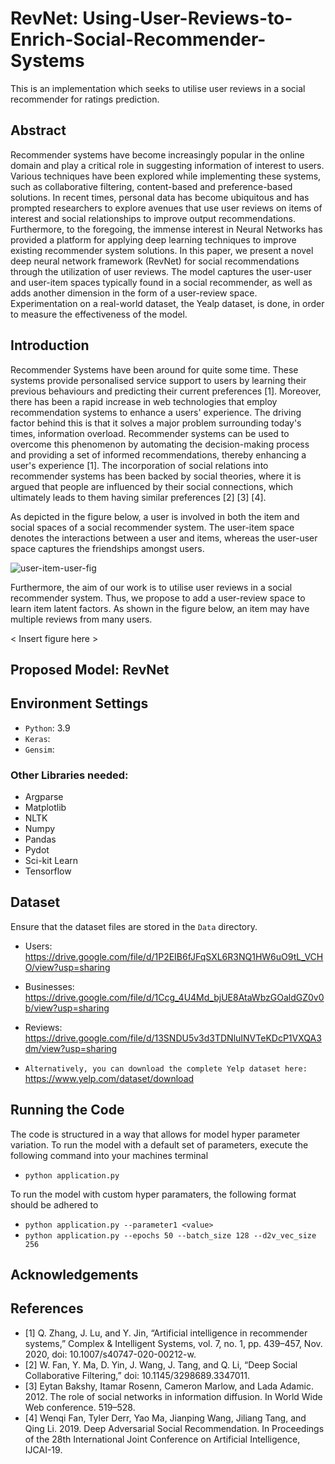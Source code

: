 # RevNet: Using-User-Reviews-to-Enrich-Social-Recommender-Systems
This is an implementation which seeks to utilise user reviews in a social recommender for ratings prediction.

## Abstract
Recommender systems have become increasingly popular in the online domain and play a critical role in suggesting information of interest to users. Various techniques have been explored while implementing these systems, such as collaborative filtering, content-based and preference-based solutions. In recent times, personal data has become ubiquitous and has prompted researchers to explore avenues that use user reviews on items of interest and social relationships to improve output recommendations. Furthermore, to the foregoing, the immense interest in Neural Networks has provided a platform for applying deep learning techniques to improve existing recommender system solutions. In this paper, we present a novel deep neural network framework (RevNet) for social recommendations through the utilization of user reviews. The model captures the user-user and user-item spaces typically found in a social recommender, as well as adds another dimension in the form of a user-review space. Experimentation on a real-world dataset, the Yealp dataset, is done, in order to measure the effectiveness of the model.

## Introduction
Recommender Systems have been around for quite some time. These systems provide personalised service support to users by learning their previous behaviours and predicting their current preferences [1]. Moreover, there has been a rapid increase in web technologies that employ recommendation systems to enhance a users' experience. The driving factor behind this is that it solves a major problem surrounding today's times, information overload. Recommender systems can be used to overcome this phenomenon by automating the decision-making process and providing a set of informed recommendations, thereby enhancing a user's experience [1]. The incorporation of social relations into recommender systems has been backed by social theories, where it is argued that people are influenced by their social connections, which ultimately leads to them having similar preferences [2] [3] [4]. 


As depicted in the figure below, a user is involved in both the item and social spaces of a social recommender system. The user-item space denotes the interactions between a user and items, whereas the user-user space captures the friendships amongst users.

![user-item-user-fig](https://user-images.githubusercontent.com/24585616/140293799-dc0f602f-d083-4b19-82fd-edd42b88544b.png)


Furthermore, the aim of our work is to utilise user reviews in a social recommender system. Thus, we propose to add a user-review space to learn item latent factors. As shown in the figure below, an item may have multiple reviews from many users.


< Insert figure here >

## Proposed Model: RevNet


## Environment Settings
* `Python`: 3.9
* `Keras`: 
* `Gensim`: 

### Other Libraries needed:
  * Argparse
  * Matplotlib
  * NLTK
  * Numpy
  * Pandas
  * Pydot
  * Sci-kit Learn
  * Tensorflow

## Dataset
Ensure that the dataset files are stored in the `Data` directory. 
* Users: https://drive.google.com/file/d/1P2EIB6fJFqSXL6R3NQ1HW6uO9tL_VCHO/view?usp=sharing
* Businesses: https://drive.google.com/file/d/1Ccg_4U4Md_bjUE8AtaWbzGOaldGZ0v0b/view?usp=sharing
* Reviews: https://drive.google.com/file/d/13SNDU5v3d3TDNluINVTeKDcP1VXQA3dm/view?usp=sharing

* `Alternatively, you can download the complete Yelp dataset here:` https://www.yelp.com/dataset/download

## Running the Code
The code is structured in a way that allows for model hyper parameter variation. To run the model with a default set of parameters, execute the following command into your machines terminal
* `python application.py`


To run the model with custom hyper paramaters, the following format should be adhered to
* `python application.py --parameter1 <value>`
* `python application.py --epochs 50 --batch_size 128 --d2v_vec_size 256`

## Acknowledgements

## References
* [1] Q. Zhang, J. Lu, and Y. Jin, “Artificial intelligence in recommender systems,” Complex & Intelligent Systems, vol. 7, no. 1, pp. 439–457, Nov. 2020, doi: 10.1007/s40747-020-00212-w.
* [2] W. Fan, Y. Ma, D. Yin, J. Wang, J. Tang, and Q. Li, “Deep Social Collaborative Filtering,” doi: 10.1145/3298689.3347011.
* [3] Eytan Bakshy, Itamar Rosenn, Cameron Marlow, and Lada Adamic. 2012. The role of social networks in information diffusion. In World Wide Web conference. 519–528.
* [4] Wenqi Fan, Tyler Derr, Yao Ma, Jianping Wang, Jiliang Tang, and Qing Li. 2019. Deep Adversarial Social Recommendation. In Proceedings of the 28th International Joint Conference on Artificial Intelligence, IJCAI-19.


